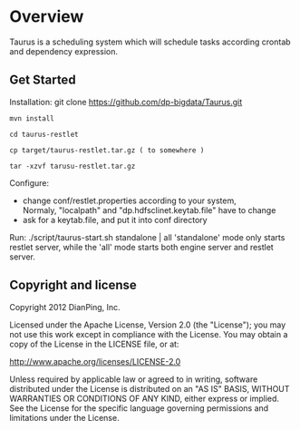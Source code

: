 Overview
========
Taurus is a scheduling system which will schedule tasks according crontab and dependency expression.

Get Started
-----------

Installation:
    git clone https://github.com/dp-bigdata/Taurus.git

    mvn install

    cd taurus-restlet

    cp target/taurus-restlet.tar.gz ( to somewhere )

    tar -xzvf tarusu-restlet.tar.gz

Configure:
* change conf/restlet.properties according to your system,	
  Normaly, "localpath" and "dp.hdfsclinet.keytab.file" have to change	
* ask for a keytab.file, and put it into conf directory	

Run:
    ./script/taurus-start.sh standalone | all
'standalone' mode only starts restlet server, while the 'all' mode starts both engine server and restlet server.


Copyright and license
---------------------
Copyright 2012 DianPing, Inc.

Licensed under the Apache License, Version 2.0 (the "License"); you may not use this work except in compliance with the License. You may obtain a copy of the License in the LICENSE file, or at:

<http://www.apache.org/licenses/LICENSE-2.0>

Unless required by applicable law or agreed to in writing, software distributed under the License is distributed on an "AS IS" BASIS, WITHOUT WARRANTIES OR CONDITIONS OF ANY KIND, either express or implied. See the License for the specific language governing permissions and limitations under the License.
